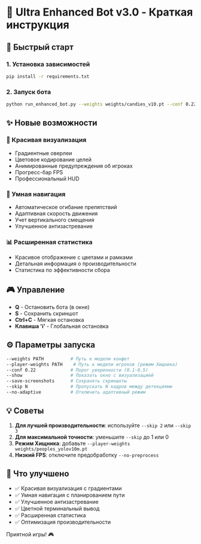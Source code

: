 # 🎯 Ultra Enhanced Bot v3.0 - Краткая инструкция

## 🚀 Быстрый старт

### 1. Установка зависимостей
```bash
pip install -r requirements.txt
```

### 2. Запуск бота
```bash
python run_enhanced_bot.py --weights weights/candies_v10.pt --conf 0.22 --show
```

## ✨ Новые возможности

### 🎨 Красивая визуализация
- Градиентные оверлеи
- Цветовое кодирование целей
- Анимированные предупреждения об игроках
- Прогресс-бар FPS
- Профессиональный HUD

### 🧠 Умная навигация
- Автоматическое огибание препятствий
- Адаптивная скорость движения
- Учет вертикального смещения
- Улучшенное антизастревание

### 📊 Расширенная статистика
- Красивое отображение с цветами и рамками
- Детальная информация о производительности
- Статистика по эффективности сбора

## 🎮 Управление

- **Q** - Остановить бота (в окне)
- **S** - Сохранить скриншот
- **Ctrl+C** - Мягкая остановка
- **Клавиша 'i'** - Глобальная остановка

## ⚙️ Параметры запуска

```bash
--weights PATH          # Путь к модели конфет
--player-weights PATH    # Путь к модели игроков (режим Хищника)
--conf 0.22             # Порог уверенности (0.1-0.5)
--show                  # Показать окно с визуализацией
--save-screenshots      # Сохранять скриншоты
--skip N                # Пропускать N кадров между детекциями
--no-adaptive           # Отключить адаптивный режим
```

## 💡 Советы

1. **Для лучшей производительности**: используйте `--skip 2` или `--skip 3`
2. **Для максимальной точности**: уменьшите `--skip` до 1 или 0
3. **Режим Хищника**: добавьте `--player-weights weights/peoples_yolov10m.pt`
4. **Низкий FPS**: отключите предобработку `--no-preprocess`

## 🎯 Что улучшено

- ✅ Красивая визуализация с градиентами
- ✅ Умная навигация с планированием пути
- ✅ Улучшенное антизастревание
- ✅ Цветной терминальный вывод
- ✅ Расширенная статистика
- ✅ Оптимизация производительности

Приятной игры! 🎮

